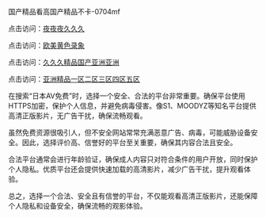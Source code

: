 
国产精品看高国产精品不卡-0704mf

点击访问：<a href="https://fdhf-454.pages.dev/">夜夜夜久久久</a>

点击访问：<a href="https://bered.pages.dev/">欧美黄色录象</a>

点击访问：<a href="https://rtj-3zo.pages.dev/">久久久精品国产亚洲亚洲</a>

点击访问：<a href="https://vassv.pages.dev/">亚洲精品一区二区三区四区五区</a>


在搜索“日本AV免费”时，选择一个安全、合法的平台非常重要。确保平台使用HTTPS加密，保护个人信息，并避免病毒侵害。像S1、MOODYZ等知名平台提供高清正版影片，无广告干扰，确保流畅观看。

虽然免费资源很吸引人，但不安全网站常常充满恶意广告、病毒，可能威胁设备安全。因此，选择评价高、信誉好的平台至关重要，确保其内容合法且安全。

合法平台通常会进行年龄验证，确保成人内容只对符合条件的用户开放，同时保护个人隐私。优质平台还会提供快速加载的高清影片，减少广告干扰，提升观看体验。

总之，选择一个合法、安全且有信誉的平台，不仅能观看高清正版影片，还能保障个人隐私和设备安全，确保流畅的观影体验。

<span style="display:none;">[Canonical link](https://github.com/ss20250704/ss15 ）</span>
